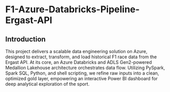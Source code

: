 # F1-Azure-Databricks-Pipeline-Ergast-API

## Introduction
This project delivers a scalable data engineering solution on Azure, designed to extract, transform, and load historical F1 race data from the Ergast API. At its core, an Azure Databricks and ADLS Gen2-powered Medallion Lakehouse architecture orchestrates data flow. Utilizing PySpark, Spark SQL, Python, and shell scripting, we refine raw inputs into a clean, optimized gold layer, empowering an interactive Power BI dashboard for deep analytical exploration of the sport.
